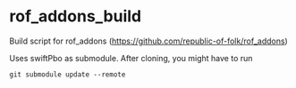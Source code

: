 # rof_addons_build
Build script for rof_addons (https://github.com/republic-of-folk/rof_addons)

Uses swiftPbo as submodule. After cloning, you might have to run
  
    git submodule update --remote
